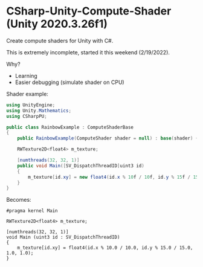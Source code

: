 # CSharp-Unity-Compute-Shader (Unity 2020.3.26f1)
Create compute shaders for Unity with C#.

This is extremely incomplete, started it this weekend (2/19/2022).

Why?

- Learning
- Easier debugging (simulate shader on CPU)

Shader example:

```c#
using UnityEngine;
using Unity.Mathematics;
using CSharpPU;

public class RainbowExample : ComputeShaderBase
{
    public RainbowExample(ComputeShader shader = null) : base(shader) {}

    RWTexture2D<float4> m_texture;

    [numthreads(32, 32, 1)]
    public void Main([SV_DispatchThreadID]uint3 id)
    {
        m_texture[id.xy] = new float4(id.x % 10f / 10f, id.y % 15f / 15f, 1f, 1f);
    }
}
```

Becomes:

```hlsl
#pragma kernel Main

RWTexture2D<float4> m_texture;

[numthreads(32, 32, 1)]
void Main (uint3 id : SV_DispatchThreadID)
{
    m_texture[id.xy] = float4(id.x % 10.0 / 10.0, id.y % 15.0 / 15.0, 1.0, 1.0);
}
```
